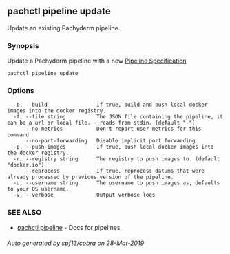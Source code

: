 ## pachctl pipeline update

Update an existing Pachyderm pipeline.

### Synopsis


Update a Pachyderm pipeline with a new [Pipeline Specification](../reference/pipeline_spec.html)

```
pachctl pipeline update
```

### Options

```
  -b, --build                If true, build and push local docker images into the docker registry.
  -f, --file string          The JSON file containing the pipeline, it can be a url or local file. - reads from stdin. (default "-")
      --no-metrics           Don't report user metrics for this command
      --no-port-forwarding   Disable implicit port forwarding
  -p, --push-images          If true, push local docker images into the docker registry.
  -r, --registry string      The registry to push images to. (default "docker.io")
      --reprocess            If true, reprocess datums that were already processed by previous version of the pipeline.
  -u, --username string      The username to push images as, defaults to your OS username.
  -v, --verbose              Output verbose logs
```

### SEE ALSO
* [pachctl pipeline](pachctl_pipeline.md)	 - Docs for pipelines.

###### Auto generated by spf13/cobra on 28-Mar-2019
